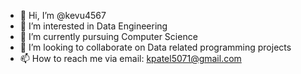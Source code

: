- 👋 Hi, I’m @kevu4567
- 👀 I’m interested in Data Engineering
- 🌱 I’m currently pursuing Computer Science
- 💞️ I’m looking to collaborate on Data related programming projects
- 📫 How to reach me via email: kpatel5071@gmail.com

<!---
kevu4567/kevu4567 is a ✨ special ✨ repository because its `README.md` (this file) appears on your GitHub profile.
You can click the Preview link to take a look at your changes.
--->
